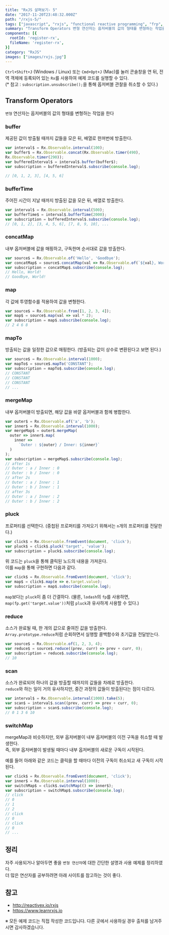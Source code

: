 ```yaml
---
title: "RxJS 살펴보기- 5"
date: "2017-11-20T23:48:32.000Z"
path: "/rxjs-5/"
tags: ["javascript", "rxjs", "functional reactive programming", "frp", "reactivex"]
summary: "Transform Operators 변형 연산자는 옵저버블의 값의 형태를 변형하는 작업을 한다 buffer 제공된 값이 방출될 때까지 값들을 모은 뒤, 배열로 한꺼번에 방출한다."
components: [{
  rootId: 'register-rx',
  fileName: 'register-rx',
}]
category: "RxJS"
images: ["images/rxjs.jpg"]
---
```


`Ctrl+Shift+J` (Windows / Linux) 또는 `Cmd+Opt+J` (Mac)를 눌러 콘솔창을 연 뒤, 전역 객체에 등록되어 있는 `Rx`를 사용하여 예제 코드를 실행할 수 있다.<br />
(\* 참고 : `subscription.unsubscribe();`을 통해 옵저버블 관찰을 취소할 수 있다.)

<div class="none" id="register-rx"></div>

## Transform Operators
`변형` 연산자는 옵저버블의 값의 형태를 변형하는 작업을 한다

### buffer
제공된 값이 방출될 때까지 값들을 모은 뒤, 배열로 한꺼번에 방출한다.

```js
var interval$ = Rx.Observable.interval(100);
var buffer$ = Rx.Observable.concat(Rx.Observable.timer(490),
Rx.Observable.timer(290));
var bufferedInterval$ = interval$.buffer(buffer$);
var subscription = bufferedInterval$.subscribe(console.log);

// [0, 1, 2, 3], [4, 5, 6]
```

### bufferTime
주어진 시간이 지날 때까지 방출된 값을 모은 뒤, 배열로 방출한다.

```js
var interval$ = Rx.Observable.interval(500);
var bufferTime$ = interval$.bufferTime(2000);
var subscription = bufferedInterval$.subscribe(console.log);
// [0, 1, 2], [3, 4, 5, 6], [7, 8, 9, 10], ...
```

### concatMap
내부 옵저버블에 값을 매핑하고, 구독한며 순서대로 값을 방출한다.

```js
var source$ = Rx.Observable.of('Hello', 'Goodbye');
var concatMap$ = source$.concatMap(val => Rx.Observable.of(`${val}, World!`));
var subscription = concatMap$.subscribe(console.log);
// Hello, World!
// Goodbye, World!
```

### map
각 값에 투영함수를 적용하여 값을 변형한다.

```js
var source$ = Rx.Observable.from([1, 2, 3, 4]);
var map$ = source$.map(val => val * 2);
var subscription = map$.subscribe(console.log);
// 2 4 6 8
```

### mapTo
방출되는 값을 일정한 값으로 매핑한다. (방출되는 값이 상수로 변환된다고 보면 된다.)

```js
var source$ = Rx.Observable.interval(1000);
var mapTo$ = source$.mapTo('CONSTANT');
var subscription = mapTo$.subscribe(console.log);
// CONSTANT
// CONSTANT
// CONSTANT
// ...
```

### mergeMap
내부 옵저버블이 방출되면, 해당 값을 바깥 옵저버블과 함께 병합한다.

```js
var outer$ = Rx.Observable.of('a', 'b');
var inner$ = Rx.Observable.interval(1000);
var mergeMap$ = outer$.mergeMap(
  outer => inner$.map(
    inner =>
      `Outer : ${outer} / Inner: ${inner}`
  )
);
var subscription = mergeMap$.subscribe(console.log);
// after 1s
// Outer : a / Inner : 0
// Outer : b / Inner : 0
// after 2s
// Outer : a / Inner : 1
// Outer : b / Inner : 1
// after 3s
// Outer : a / Inner : 2
// Outer : b / Inner : 2
```

### pluck
프로퍼티를 선택한다. (중첩된 프로퍼티를 가져오기 위해서는 `n`개의 프로퍼티를 전달한다.)

```js
var click$ = Rx.Observable.fromEvent(document, 'click');
var pluck$ = click$.pluck('target', 'value');
var subscription = pluck$.subscribe(console.log);
```

위 코드는 `pluck`을 통해 클릭된 노드의 내용을 가져온다.<br />
이를 `map`을 통해 구현하면 다음과 같다.

```js
var click$ = Rx.Observable.fromEvent(document, 'click');
var map$ = click$.map(e => e.target.value);
var subscription = map$.subscribe(console.log);
```

`map`보다는 `pluck`이 좀 더 간결하다.
(물론, `lodash`의 `fp`를 사용하면, `map(fp.get('target.value'))`처럼 `pluck`과 유사하게 사용할 수 있다.)

### reduce
소스가 완료될 때, 한 개의 값으로 줄여진 값을 방출한다.<br />
`Array.prototype.reduce`처럼 순회하면서 실행할 콜백함수와 초기값을 전달받는다.

```js
var source$ = Rx.Observable.of(1, 2, 3, 4);
var reduce$ = source$.reduce((prev, curr) => prev + curr, 0);
var subscription = reduce$.subscribe(console.log);
// 10
```

### scan
소스가 완료되어 하나의 값을 방출할 때까지의 값들을 차례로 방출한다.<br />
`reduce`와 하는 일이 거의 유사하지만, 중간 과정의 값들이 방출된다는 점이 다르다.

```js
var interval$ = Rx.Observable.interval(1000).take(5);
var scan$ = interval$.scan((prev, curr) => prev + curr, 0);
var subscription = scan$.subscribe(console.log);
// 0 1 3 6 10
```

### switchMap
mergeMap과 비슷하지만, 외부 옵저버블이 내부 옵저버블의 이전 구독을 취소할 때 발생한다.<br />
즉, 외부 옵저버블이 발생될 때마다 내부 옵저버블의 새로운 구독이 시작된다.

예를 들어 아래와 같은 코드는 클릭을 할 때마다 이전의 구독이 취소되고 새 구독이 시작된다.

```js
var click$ = Rx.Observable.fromEvent(document, 'click');
var inner$ = Rx.Observable.interval(1000);
var switchMap$ = click$.switchMap(() => inner$);
var subscription = switchMap$.subscribe(console.log);
// click
// 0
// 1
// 2
// click
// 0
// click
// 0
// ...
```

## 정리
자주 사용되거나 알아두면 좋을 `변형 연산자`에 대한 간단한 설명과 사용 예제를 정리하였다.<br />
더 많은 연산자를 공부하려면 아래 사이트를 참고하는 것이 좋다.

## 참고
- http://reactivex.io/rxjs
- https://www.learnrxjs.io

※ 모든 예제 코드는 직접 작성한 코드입니다. 다른 곳에서 사용하실 경우 출처를 남겨주시면 감사하겠습니다.
